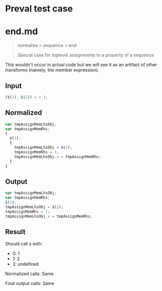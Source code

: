 # Preval test case

# end.md

> normalize > sequence > end
>
> Special case for toplevel assignments to a property of a sequence

This wouldn't occur in actual code but we will see it as an artifact of other transforms (namely, the member expression).

## Input

`````js filename=intro
($(1), $(2)).x = 1;
`````

## Normalized

`````js filename=intro
var tmpAssignMemLhsObj;
var tmpAssignMemRhs;
{
  $(1);
  {
    tmpAssignMemLhsObj = $(2);
    tmpAssignMemRhs = 1;
    tmpAssignMemLhsObj.x = tmpAssignMemRhs;
  }
}
`````

## Output

`````js filename=intro
var tmpAssignMemLhsObj;
var tmpAssignMemRhs;
$(1);
tmpAssignMemLhsObj = $(2);
tmpAssignMemRhs = 1;
tmpAssignMemLhsObj.x = tmpAssignMemRhs;
`````

## Result

Should call `$` with:
 - 0: 1
 - 1: 2
 - 2: undefined

Normalized calls: Same

Final output calls: Same
